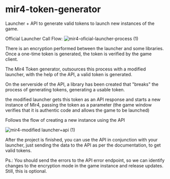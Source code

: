 # mir4-token-generator
Launcher + API to generate valid tokens to launch new instances of the game.

Official Launcher Call Flow:
![mir4-oficial-launcher-process (1)](https://github.com/hernannes/mir4-token-generator/assets/34843858/4b93f2bc-c57c-458d-b5fb-3fe7f6b0cabb)



There is an encryption performed between the launcher and some libraries. 
Once a one-time token is generated, the token is verified by the game client.



The Mir4 Token generator, outsources this process with a modified launcher, with the help of the API, a valid token is generated. 

On the serverside of the API, a library has been created that "breaks" the process of generating tokens, generating a usable token. 

the modified launcher gets this token as an API response and starts a new instance of Mir4, passing the token as a parameter (the game window verifies that it is authentic code and allows the game to be launched)

Follows the flow of creating a new instance using the API

![mir4-modified launcher+api (1)](https://github.com/hernannes/mir4-token-generator/assets/34843858/1f7fe503-0da8-462d-b6bf-3318eda55b68)



After the project is finished, you can use the API in conjunction with your launcher, just sending the data to the API as per the documentation, to get valid tokens.

Ps.: You should send the errors to the API error endpoint, so we can identify changes to the encryption mode in the game instance and release updates. Still, this is optional.
